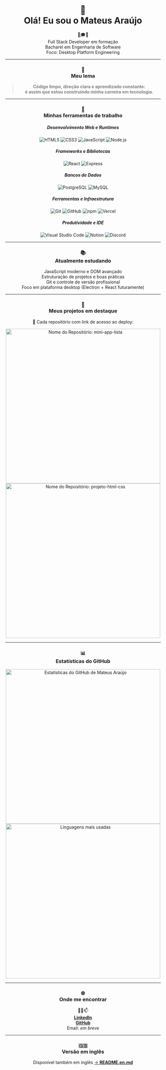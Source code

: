 <!-- markdownlint-disable MD033 -->

<h1 align="center">👋<br/> Olá! Eu sou o Mateus Araújo</h1>
<p align="center">🚀🎓🧠<br/> Full Stack Developer em formação<br/> Bacharel em Engenharia de Software<br/> Foco: Desktop Platform Engineering</p>

---

<h3 align="center">🧭<br/> Meu lema</h3>

<blockquote align="center" style="font-weight:bold; color:grey;">
  <p>Código limpo, direção clara e aprendizado constante:<br/> é assim que estou construindo minha carreira em tecnologia.</p>
</blockquote>

---

<h3 align="center">🧰<br/> Minhas ferramentas de trabalho</h3>

<div align="center">
  <h5>Desenvolvimento Web e Runtimes</h5>
  <img src="https://img.shields.io/badge/HTML5-E34F26?style=flat&logo=html5&logoColor=white" alt="HTML5"/>
  <img src="https://img.shields.io/badge/CSS3-1572B6?style=flat&logo=css3&logoColor=white" alt="CSS3"/>
  <img src="https://img.shields.io/badge/JavaScript-F7DF1E?style=flat&logo=javascript&logoColor=black" alt="JavaScript"/>
  <img src="https://img.shields.io/badge/Node.js-339933?style=flat&logo=node.js&logoColor=white" alt="Node.js"/>
</div>

<div align="center">
  <h5>Frameworks e Bibliotecas</h5>
  <img src="https://img.shields.io/badge/React-61DAFB?style=flat&logo=react&logoColor=black" alt="React"/>
  <img src="https://img.shields.io/badge/Express-000000?style=flat&logo=express&logoColor=white" alt="Express"/>
</div>

<div align="center">
  <h5>Bancos de Dados</h5>
  <img src="https://img.shields.io/badge/PostgreSQL-4169E1?style=flat&logo=postgresql&logoColor=white" alt="PostgreSQL"/>
  <img src="https://img.shields.io/badge/MySQL-4479A1?style=flat&logo=mysql&logoColor=white" alt="MySQL"/>
</div>

<div align="center">
  <h5>Ferramentas e Infraestrutura</h5>
  <img src="https://img.shields.io/badge/Git-F05032?style=flat&logo=git&logoColor=white" alt="Git"/>
  <img src="https://img.shields.io/badge/GitHub-181717?style=flat&logo=github&logoColor=white" alt="GitHub"/>
  <img src="https://img.shields.io/badge/npm-CB3837?style=flat&logo=npm&logoColor=white" alt="npm"/>
  <img src="https://img.shields.io/badge/Vercel-000000?style=flat&logo=vercel&logoColor=white" alt="Vercel"/>
</div>

<div align="center">
  <h5>Produtividade e IDE</h5>
  <img src="https://img.shields.io/badge/VS%20Code-007ACC?style=flat&logo=visual-studio-code&logoColor=white" alt="Visual Studio Code"/>
  <img src="https://img.shields.io/badge/Notion-000000?style=flat&logo=notion&logoColor=white" alt="Notion"/>
  <img src="https://img.shields.io/badge/Discord-5865F2?style=flat&logo=discord&logoColor=white" alt="Discord"/>
</div>

---

<h3 align="center">📚<br/> Atualmente estudando</h3>

<div align="center">
  <li style="list-style-type:none;">JavaScript moderno e DOM avançado</li>
  <li style="list-style-type:none;">Estruturação de projetos e boas práticas</li>
  <li style="list-style-type:none;">Git e controle de versão profissional</li>
  <li style="list-style-type:none;">Foco em plataforma desktop (Electron + React futuramente)</li>
</div>

---

<h3 align="center">🧪<br/> Meus projetos em destaque</h3>

<p align="center">🔗 Cada repositório com link de acesso ao deploy:</p>

<div align="center">
  <a href="https://github.com/mateusaraujos/mini-app-lista">
    <img width="500em" src="https://github-readme-stats.vercel.app/api/pin?username=mateusaraujos&repo=mini-app-lista&theme=dracula" alt="Nome do Repositório: mini-app-lista">
  </a>
  <br/>
  <a href="https://github.com/mateusaraujos/projeto-html-css">
    <img width="500em" src="https://github-readme-stats.vercel.app/api/pin?username=mateusaraujos&repo=projeto-html-css&theme=dracula" alt="Nome do Repositório: projeto-html-css">
  </a>
</div>

---

<h3 align="center">📊<br/> Estatísticas do GitHub</h3>

<div align="center">
  <img width="500em" src="https://github-readme-stats.vercel.app/api?username=mateusaraujos&show_icons=true&theme=transparent&hide_border=false&count_private=true&include_all_commits=true&locale=pt-br" alt="Estatísticas do GitHub de Mateus Araújo"/>
  <br/>
  <img width="500em" src="https://github-readme-stats.vercel.app/api/top-langs/?username=mateusaraujos&layout=donut&hide_border=false&langs_count=8&theme=transparent&locale=pt-br" alt="Linguagens mais usadas"/>
</div>

---

<h3 align="center">🌐<br/> Onde me encontrar</h3>

<div align="center">
  💼🧠📫
  <li style="list-style-type:none;">
    <a href="https://www.linkedin.com/in/mateusaraujos/" target="_blank">
      <strong>LinkedIn</strong>
    </a>
  </li>
  <li style="list-style-type:none;">
    <a href="https://github.com/mateusaraujos">
      <strong>GitHub</strong>
    </a>
  </li>
  <li style="list-style-type:none;">
    Email: <span style="font-style:italic;">em breve</span>
  </li>
</div>

---

<h3 align="center">🇬🇧<br/> Versão em inglês</h3>

<p align="center">
  Disponível também em inglês
  <a href="./README.en.md">
    → <strong>README.en.md</strong>
  </a>
</p>
